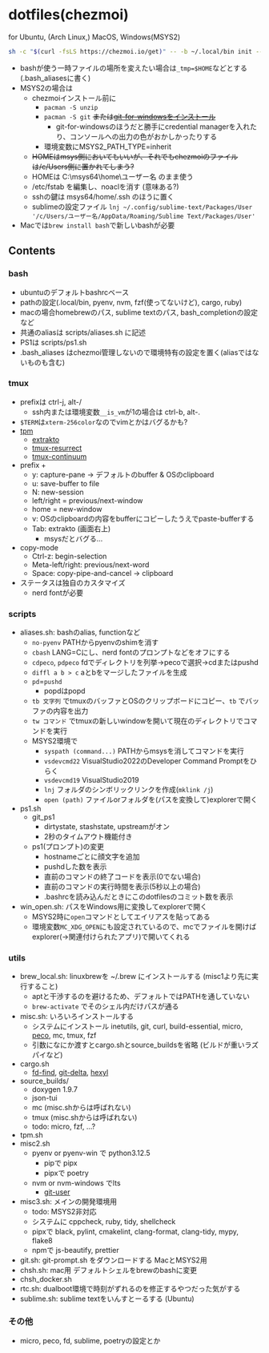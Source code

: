 # dotfiles(chezmoi)

for Ubuntu, (Arch Linux,) MacOS, Windows(MSYS2)

```bash
sh -c "$(curl -fsLS https://chezmoi.io/get)" -- -b ~/.local/bin init --apply na-trium-144 --destination $HOME
```

* bashが使う一時ファイルの場所を変えたい場合は`_tmp=$HOME`などとする(.bash_aliasesに書く)
* MSYS2の場合は
	* chezmoiインストール前に
		* `pacman -S unzip`
		* `pacman -S git` <del>または[git-for-windowsをインストール](https://github.com/git-for-windows/git/wiki/Install-inside-MSYS2-proper)</del>
			* git-for-windowsのほうだと勝手にcredential managerを入れたり、コンソールへの出力の色がおかしかったりする
		* 環境変数にMSYS2_PATH_TYPE=inherit
	* <del>HOMEはmsys側においてもいいが、それでもchezmoiのファイルは/c/Users側に置かれてしまう?</del>
	* HOMEは C:\msys64\home\ユーザー名 のまま使う
	* /etc/fstab を編集し、noaclを消す (意味ある?)
	* sshの鍵は msys64/home/.ssh のほうに置く
	* sublimeの設定ファイル `lnj ~/.config/sublime-text/Packages/User '/c/Users/ユーザー名/AppData/Roaming/Sublime Text/Packages/User'`
* Macでは`brew install bash`で新しいbashが必要

## Contents
### bash
* ubuntuのデフォルトbashrcベース
* pathの設定(.local/bin, pyenv, nvm, fzf(使ってないけど), cargo, ruby)
* macの場合homebrewのパス, sublime textのパス, bash_completionの設定など
* 共通のaliasは scripts/aliases.sh に記述
* PS1は scripts/ps1.sh
* .bash_aliases はchezmoi管理しないので環境特有の設定を置く(aliasではないものも含む)

### tmux
* prefixは ctrl-j, alt-/
	* ssh内または環境変数`__is_vm`が1の場合は ctrl-b, alt-.
* `$TERM`は`xterm-256color`なのでvimとかはバグるかも?
* [tpm](https://github.com/tmux-plugins/tpm)
	* [extrakto](https://github.com/laktak/extrakto)
	* [tmux-resurrect](https://github.com/tmux-plugins/tmux-resurrect)
	* [tmux-continuum](https://github.com/tmux-plugins/tmux-continuum)
* prefix +
	* y: capture-pane → デフォルトのbuffer & OSのclipboard
	* u: save-buffer to file
	* N: new-session
	* left/right = previous/next-window
	* home = new-window
	* v: OSのclipboardの内容をbufferにコピーしたうえでpaste-bufferする
	* Tab: extrakto (画面右上)
		* msysだとバグる...
* copy-mode
	* Ctrl-z: begin-selection
	* Meta-left/right: previous/next-word
	* Space: copy-pipe-and-cancel → clipboard
* ステータスは独自のカスタマイズ
	* nerd fontが必要

### scripts

* aliases.sh: bashのalias, functionなど
	* `no-pyenv` PATHからpyenvのshimを消す
	* `cbash` LANG=Cにし、nerd fontのプロンプトなどをオフにする
	* `cdpeco`, `pdpeco` fdでディレクトリを列挙→pecoで選択→cdまたはpushd
	* `diffl a b > c` aとbをマージしたファイルを生成 
	* `pd`=`pushd`
		* popdはpopd
	* `tb 文字列` でtmuxのバッファとOSのクリップボードにコピー、`tb` でバッファの内容を出力
	* `tw コマンド` でtmuxの新しいwindowを開いて現在のディレクトリでコマンドを実行
	* MSYS2環境で
		* `syspath (command...)` PATHからmsysを消してコマンドを実行
		* `vsdevcmd22` VisualStudio2022のDeveloper Command Promptをひらく
		* `vsdevcmd19` VisualStudio2019
		* `lnj` フォルダのシンボリックリンクを作成(`mklink /j`)
		* `open (path)` ファイルorフォルダを(パスを変換して)explorerで開く
* ps1.sh
	* git_ps1
		* dirtystate, stashstate, upstreamがオン
		* 2秒のタイムアウト機能付き
	* ps1(プロンプト)の変更
		* hostnameごとに顔文字を追加
		* pushdした数を表示
		* 直前のコマンドの終了コードを表示(0でない場合)
		* 直前のコマンドの実行時間を表示(5秒以上の場合)
		* .bashrcを読み込んだときにこのdotfilesのコミット数を表示
* win_open.sh: パスをWindows用に変換してexplorerで開く
	* MSYS2時に`open`コマンドとしてエイリアスを貼ってある
	* 環境変数`MC_XDG_OPEN`にも設定されているので、mcでファイルを開けばexplorer(→関連付けられたアプリ)で開いてくれる
<!-- * tmux.ps.py: tmuxのステータスで使用 現在のjob数とプロセス数を表示 -->

### utils

* brew_local.sh: linuxbrewを ~/.brew にインストールする (misc1より先に実行すること)
	* aptと干渉するのを避けるため、デフォルトではPATHを通していない
	* `brew-activate` でそのシェル内だけパスが通る
* misc.sh: いろいろインストールする
	* システムにインストール inetutils, git, curl, build-essential, micro, [peco](https://github.com/peco/peco), mc, tmux, fzf
	* 引数になにか渡すとcargo.shとsource_buildsを省略 (ビルドが重いラズパイなど)
* cargo.sh
	* [fd-find](https://github.com/sharkdp/fd), [git-delta](https://github.com/dandavison/delta), [hexyl](https://github.com/sharkdp/hexyl)
* source_builds/
	* doxygen 1.9.7
	* json-tui
	* mc (misc.shからは呼ばれない)
	* tmux (misc.shからは呼ばれない)
	* todo: micro, fzf, ...?
* tpm.sh
* misc2.sh
	* pyenv or pyenv-win で python3.12.5
		* pipで pipx
		* pipxで poetry
	* nvm or nvm-windows でlts
		* [git-user](https://github.com/geongeorge/Git-User-Switch)
* misc3.sh: メインの開発環境用
	* todo: MSYS2非対応
	* システムに cppcheck, ruby, tidy, shellcheck
	* pipxで black, pylint, cmakelint, clang-format, clang-tidy, mypy, flake8
	* npmで js-beautify, prettier
* git.sh: git-prompt.sh をダウンロードする MacとMSYS2用
* chsh.sh: mac用 デフォルトシェルをbrewのbashに変更
* chsh_docker.sh
* rtc.sh: dualboot環境で時刻がずれるのを修正するやつだった気がする
* sublime.sh: sublime textをいんすとーるする (Ubuntu)

### その他
* micro, peco, fd, sublime, poetryの設定とか

